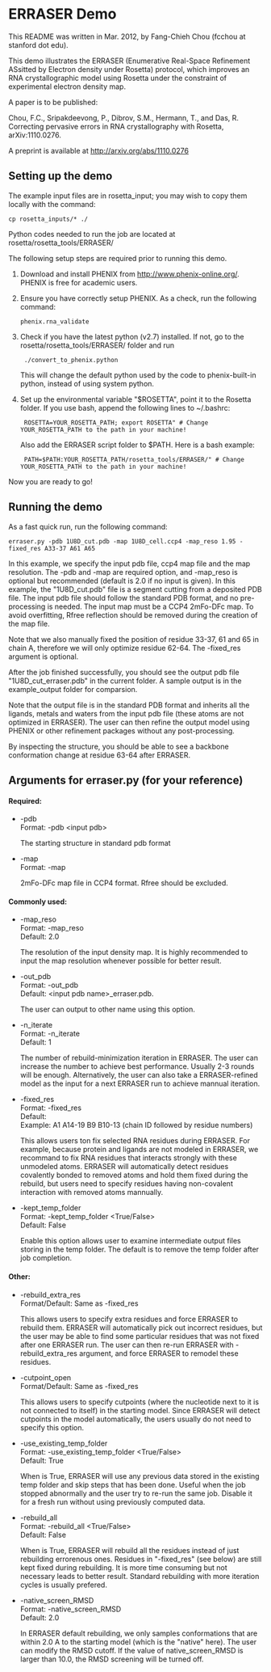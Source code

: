 ERRASER Demo
============

This README was written in Mar. 2012, by Fang-Chieh Chou (fcchou at stanford dot edu).

This demo illustrates the ERRASER (Enumerative Real-Space Refinement ASsitted 
by Electron density under Rosetta) protocol, which improves an RNA 
crystallographic model using Rosetta under the constraint of experimental 
electron density map.

A paper is to be published:

Chou, F.C., Sripakdeevong, P., Dibrov, S.M., Hermann, T., and Das, R. Correcting pervasive errors in RNA crystallography with Rosetta, arXiv:1110.0276. 

A preprint is available at http://arxiv.org/abs/1110.0276

Setting up the demo
-------------------

The example input files are in rosetta_input; you may wish to copy them locally 
with the command:

    cp rosetta_inputs/* ./

Python codes needed to run the job are located at 
rosetta/rosetta_tools/ERRASER/

The following setup steps are required prior to running this demo.

1. Download and install PHENIX from http://www.phenix-online.org/. PHENIX is 
   free for academic users.

2. Ensure you have correctly setup PHENIX. As a check, run the following 
   command:
   
       phenix.rna_validate 

3. Check if you have the latest python (v2.7) installed. If not, go to the 
   rosetta/rosetta_tools/ERRASER/ folder and run 

        ./convert_to_phenix.python

    This will change the default python used by the code to phenix-built-in 
    python, instead of using system python.

4. Set up the environmental variable "$ROSETTA", point it to the Rosetta 
   folder. If you use bash, append the following lines to ~/.bashrc:

        ROSETTA=YOUR_ROSETTA_PATH; export ROSETTA" # Change YOUR_ROSETTA_PATH to the path in your machine!

    Also add the ERRASER script folder to $PATH. Here is a bash example:

        PATH=$PATH:YOUR_ROSETTA_PATH/rosetta_tools/ERRASER/" # Change YOUR_ROSETTA_PATH to the path in your machine!

Now you are ready to go!

Running the demo
----------------

As a fast quick run, run the following command:

    erraser.py -pdb 1U8D_cut.pdb -map 1U8D_cell.ccp4 -map_reso 1.95 -fixed_res A33-37 A61 A65

In this example, we specify the input pdb file, ccp4 map file and the map 
resolution. The -pdb and -map are required option, and -map_reso is optional but 
recommended (default is 2.0 if no input is given). In this example, the 
"1U8D_cut.pdb" file is a segment cutting from a deposited PDB file. The input 
pdb file should follow the standard PDB format, and no pre-processing is 
needed. The input map must be a CCP4 2mFo-DFc map. To avoid overfitting, Rfree 
reflection should be removed during the creation of the map file.

Note that we also manually fixed the position of residue 33-37, 61 and 65 in 
chain A, therefore we will only optimize residue 62-64. The -fixed_res argument 
is optional.

After the job finished successfully, you should see the output pdb file 
"1U8D_cut_erraser.pdb" in the current folder. A sample output is in the 
example_output folder for comparsion.

Note that the output file is in the standard PDB format and inherits all the 
ligands, metals and waters from the input pdb file (these atoms are not 
optimized in ERRASER). The user can then refine the output model using PHENIX 
or other refinement packages without any post-processing.

By inspecting the structure, you should be able to see a backbone conformation 
change at residue 63-64 after ERRASER.

Arguments for erraser.py (for your reference)
---------------------------------------------

#### Required:

* -pdb  
  Format: -pdb \<input pdb>  

  The starting structure in standard pdb format

* -map  
  Format: -map <map file>  

  2mFo-DFc map file in CCP4 format. Rfree should be excluded.

#### Commonly used:

* -map_reso  
  Format: -map_reso <float>  
  Default: 2.0  

  The resolution of the input density map. It is highly recommended to input 
  the map resolution whenever possible for better result.

* -out_pdb  
  Format: -out_pdb <string>  
  Default: \<input pdb name>\_erraser.pdb.  

  The user can output to other name using this option.

* -n_iterate  
  Format: -n_iterate <int>  
  Default: 1  

  The number of rebuild-minimization iteration in ERRASER. The user can 
  increase the number to achieve best performance. Usually 2-3 rounds will be 
  enough. Alternatively, the user can also take a ERRASER-refined model as the 
  input for a next ERRASER run to achieve mannual iteration.

* -fixed_res  
  Format: -fixed_res <list>  
  Default: <empty>  
  Example: A1 A14-19 B9 B10-13  (chain ID followed by residue numbers)  

  This allows users ton fix selected RNA residues during ERRASER. For example, 
  because protein and ligands are not modeled in ERRASER, we recommand to fix 
  RNA residues that interacts strongly with these unmodeled atoms. ERRASER will 
  automatically detect residues covalently bonded to removed atoms and hold 
  them fixed during the rebuild, but users need to specify residues having 
  non-covalent interaction with removed atoms mannually.

* -kept_temp_folder  
  Format: -kept_temp_folder <True/False>  
  Default: False  

  Enable this option allows user to examine intermediate output files storing 
  in the temp folder. The default is to remove the temp folder after job 
  completion.

#### Other:

* -rebuild_extra_res  
  Format/Default: Same as -fixed_res  

  This allows users to specify extra residues and force ERRASER to rebuild 
  them. ERRASER will automatically pick out incorrect residues, but the user 
  may be able to find some particular residues that was not fixed after one 
  ERRASER run. The user can then re-run ERRASER with -rebuild_extra_res 
  argument, and force ERRASER to remodel these residues.

* -cutpoint_open  
  Format/Default: Same as -fixed_res  

  This allows users to specify cutpoints (where the nucleotide next to it is 
  not connected to itself) in the starting model. Since ERRASER will detect 
  cutpoints in the model automatically, the users usually do not need to 
  specify this option.

* -use_existing_temp_folder  
  Format: -use_existing_temp_folder <True/False>  
  Default: True  

  When is True, ERRASER will use any previous data stored in the existing temp 
  folder and skip steps that has been done. Useful when the job stopped 
  abnormally and the user try to re-run the same job. Disable it for a fresh 
  run without using previously computed data.

* -rebuild_all  
  Format: -rebuild_all <True/False>  
  Default: False  

  When is True, ERRASER will rebuild all the residues instead of just 
  rebuilding errorenous ones. Residues in "-fixed_res" (see below) are still 
  kept fixed during rebuilding. It is more time consuming but not necessary 
  leads to better result. Standard rebuilding with more iteration cycles is 
  usually prefered.

* -native_screen_RMSD  
  Format: -native_screen_RMSD <float>  
  Default: 2.0  

  In ERRASER default rebuilding, we only samples conformations that are within 
  2.0 A to the starting model (which is the "native" here). The user can modify 
  the RMSD cutoff. If the value of native_screen_RMSD is larger than 10.0, the 
  RMSD screening will be turned off.
